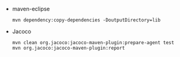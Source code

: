 
- maven-eclipse
  ```
  mvn dependency:copy-dependencies -DoutputDirectory=lib
  ```

- Jacoco
   ```
   mvn clean org.jacoco:jacoco-maven-plugin:prepare-agent test
   mvn org.jacoco:jacoco-maven-plugin:report
   ```
